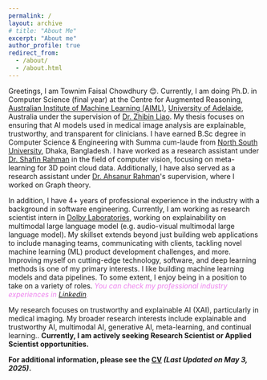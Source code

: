 ```yaml
---
permalink: /
layout: archive
# title: "About Me"
excerpt: "About me"
author_profile: true
redirect_from: 
  - /about/
  - /about.html
---
```


Greetings, I am Townim Faisal Chowdhury 😊. Currently, I am doing Ph.D. in Computer Science (final year) at the Centre for Augmented Reasoning, [Australian Institute of Machine Learning (AIML)](https://www.adelaide.edu.au/aiml/about-us), [University of Adelaide](https://www.adelaide.edu.au/), Australia under the supervision of [Dr. Zhibin Liao](https://researchers.adelaide.edu.au/profile/zhibin.liao). My thesis focuses on ensuring that AI models used in medical image analysis are explainable, trustworthy, and transparent for clinicians. I have earned B.Sc degree in Computer Science & Engineering with Summa cum-laude from [North South University](http://www.northsouth.edu/), Dhaka, Bangladesh. I have worked as a research assistant under [Dr. Shafin Rahman](https://scholar.google.com/citations?user=Pe8C-SUAAAAJ&hl=en) in the field of computer vision, focusing on meta-learning for 3D point cloud data. Additionally, I have also served as a research assistant under [Dr. Ahsanur Rahman](https://sites.google.com/site/rahmanmahsanur)'s supervision, where I worked on Graph theory. 

In addition, I have 4+ years of professional experience in the industry with a background in software engineering. Currently, I am working as research scientist intern in [Dolby Laboratories](https://www.dolby.com/), working on explainability on multimodal large language model (e.g. audio-visual multimodal large language model). My skillset extends beyond just building web applications to include managing teams, communicating with clients, tackling novel machine learning (ML) product development challenges, and more. Improving myself on cutting-edge technology, software, and deep learning methods is one of my primary interests. I like building machine learning models and data pipelines. To some extent, I enjoy being in a position to take on a variety of roles. _<span style="color:violet">You can check my professional industry experiences in [Linkedin](https://www.linkedin.com/in/townim-faisal-chowdhury/).</span>_

My research focuses on trustworthy and explainable AI (XAI), particularly in medical imaging. My broader research interests include explainable and trustworthy AI, multimodal AI, generative AI, meta-learning, and continual learning.. **Currently, I am actively seeking Research Scientist or Applied Scientist opportunities.**

**For additional information, please see the [CV](https://drive.google.com/file/d/1imV2NKStrdlXyBuCe2uPnwVwT2pd2UT6/view?usp=sharing) _(Last Updated on May 3, 2025)_.**